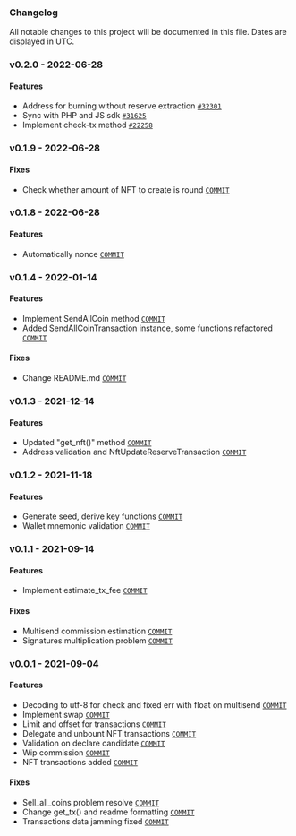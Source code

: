 ### Changelog

All notable changes to this project will be documented in this file. Dates are displayed in UTC.

### v0.2.0 - 2022-06-28
#### Features
- Address for burning without reserve extraction [`#32301`](https://bitbucket.org/decimalteam/decimal-python-sdk/pull-requests/6)
- Sync with PHP and JS sdk [`#31625`](https://bitbucket.org/decimalteam/decimal-python-sdk/pull-requests/5)
- Implement check-tx method [`#22258`](https://bitbucket.org/decimalteam/decimal-python-sdk/pull-requests/3)

### v0.1.9 - 2022-06-28
#### Fixes
- Check whether amount of NFT to create is round  [`COMMIT`](https://bitbucket.org/decimalteam/decimal-python-sdk/commits/9bc798e07599d6fe43d6eeed311376b83d77dc9c)

### v0.1.8 - 2022-06-28
#### Features
- Automatically nonce  [`COMMIT`](https://bitbucket.org/decimalteam/decimal-python-sdk/commits/a7df1ab9c1feffb9c88fe1d291ae5d54826aaeb6)

### v0.1.4 - 2022-01-14
#### Features
- Implement SendAllCoin method  [`COMMIT`](https://bitbucket.org/decimalteam/decimal-python-sdk/commits/a85b3ff702ac8a199ed7b1e4d55edce1a92d4da9)
- Added SendAllCoinTransaction instance, some functions refactored  [`COMMIT`](https://bitbucket.org/decimalteam/decimal-python-sdk/commits/00d17da90d8cdbed8d28bb2e9a77a25722ce69d9)
#### Fixes
- Change README.md  [`COMMIT`](https://bitbucket.org/decimalteam/decimal-python-sdk/commits/ea9ae95b3060aa7a781a6f545639fc47d2a7ed69)

### v0.1.3 - 2021-12-14
#### Features
- Updated "get_nft()" method  [`COMMIT`](https://bitbucket.org/decimalteam/decimal-python-sdk/commits/4cc31e8ce76df6d8c867dd629a2a184638f8de8e)
- Address validation and NftUpdateReserveTransaction  [`COMMIT`](https://bitbucket.org/decimalteam/decimal-python-sdk/commits/5989fa51306e501379b5986d125a8d3a99e16062)

### v0.1.2 - 2021-11-18
#### Features
- Generate seed, derive key functions  [`COMMIT`](https://bitbucket.org/decimalteam/decimal-python-sdk/commits/24576f63da2b6c3e175d53c84dc4b38c0bff231c)
- Wallet mnemonic validation  [`COMMIT`](https://bitbucket.org/decimalteam/decimal-python-sdk/commits/cb1147e578c4b1166baa893a01412a6123c526ab)

### v0.1.1 - 2021-09-14
#### Features
- Implement estimate_tx_fee  [`COMMIT`](https://bitbucket.org/decimalteam/decimal-python-sdk/commits/8793854bcd0751ee41d4a0891c8c8e10efa78435)
#### Fixes
- Multisend commission estimation  [`COMMIT`](https://bitbucket.org/decimalteam/decimal-python-sdk/commits/783f28f5e38d3ef2006b00b66ed33d3a3004c875)
- Signatures multiplication problem  [`COMMIT`](https://bitbucket.org/decimalteam/decimal-python-sdk/commits/811f7dfc1c3fcdeef84f1675e3c4ca5e620a8f3e)

### v0.0.1 - 2021-09-04
#### Features
- Decoding to utf-8 for check and fixed err with float on multisend  [`COMMIT`](https://bitbucket.org/decimalteam/decimal-python-sdk/commits/c2fef88cc9ebeeb4f81c19e87155cc079feb667a)
- Implement swap  [`COMMIT`](https://bitbucket.org/decimalteam/decimal-python-sdk/commits/c139eeb7f3395d30739c2e4853763971eb1730d5)
- Limit and offset for transactions  [`COMMIT`](https://bitbucket.org/decimalteam/decimal-python-sdk/commits/ba81ab58b14b6b0fb163454bbffb497bf2ff5495)
- Delegate and unbount NFT transactions  [`COMMIT`](https://bitbucket.org/decimalteam/decimal-python-sdk/commits/4852477c8e0c279081fabc74a9b955cc53812110)
- Validation on declare candidate  [`COMMIT`](https://bitbucket.org/decimalteam/decimal-python-sdk/commits/849065585f79fe6f36b257adcd78d63a7ebdc72e)
- Wip commission  [`COMMIT`](https://bitbucket.org/decimalteam/decimal-python-sdk/commits/0c0662cb98c33d2f34e6f6d42d39a08ff00d0e26)
- NFT transactions added  [`COMMIT`](https://bitbucket.org/decimalteam/decimal-python-sdk/commits/7b5ea78715cae8a404c2c12f03409be8343bcfbf)
#### Fixes
- Sell_all_coins problem resolve  [`COMMIT`](https://bitbucket.org/decimalteam/decimal-python-sdk/commits/b9290d5e1cd1e96d3483f35aa9db469ec0a9b142)
- Change get_tx() and readme formatting  [`COMMIT`](https://bitbucket.org/decimalteam/decimal-python-sdk/commits/560a584d874d7c66bc343253c59838b38abdd291)
- Transactions data jamming fixed  [`COMMIT`](https://bitbucket.org/decimalteam/decimal-python-sdk/commits/c7bdb9aa24aa8fb0991ed6d0f4480829d837f2bf)









